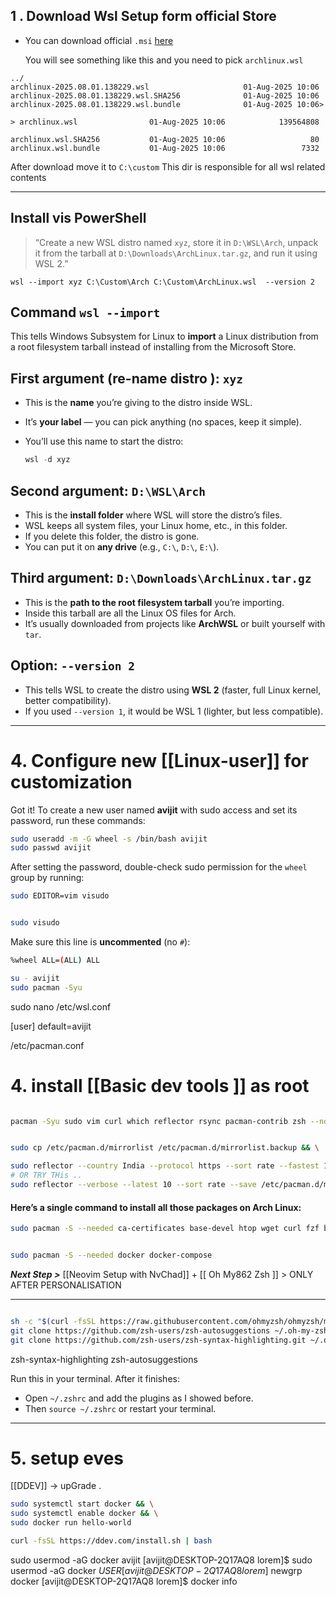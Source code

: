 ## 1 . Download Wsl Setup form official Store 

 -  You can download official  `.msi`  [here](https://geo.mirror.pkgbuild.com/wsl/latest/)
	
	You will see something like this and you need to pick  `archlinux.wsl`

 ```
../
archlinux-2025.08.01.138229.wsl                     01-Aug-2025 10:06
archlinux-2025.08.01.138229.wsl.SHA256              01-Aug-2025 10:06
archlinux-2025.08.01.138229.wsl.bundle              01-Aug-2025 10:06> 

> archlinux.wsl                01-Aug-2025 10:06            139564808

archlinux.wsl.SHA256           01-Aug-2025 10:06                   80
archlinux.wsl.bundle           01-Aug-2025 10:06                 7332
```

After download move it to `C:\custom` This dir is responsible for all wsl related contents

---
## Install vis PowerShell

> “Create a new WSL distro named `xyz`, store it in `D:\WSL\Arch`, unpack it from the tarball at `D:\Downloads\ArchLinux.tar.gz`, and run it using WSL 2.”

```
wsl --import xyz C:\Custom\Arch C:\Custom\ArchLinux.wsl  --version 2
```

## **Command** `wsl --import`  
This tells Windows Subsystem for Linux to **import** a Linux distribution from a root filesystem tarball instead of installing from the Microsoft Store.
## **First argument (re-name distro ): `xyz`**
- This is the **name** you’re giving to the distro inside WSL.
- It’s **your label** — you can pick anything (no spaces, keep it simple).
- You’ll use this name to start the distro:

    ```powershell
    wsl -d xyz
    ```
## **Second argument:** `D:\WSL\Arch`
- This is the **install folder** where WSL will store the distro’s files.
- WSL keeps all system files, your Linux home, etc., in this folder.
- If you delete this folder, the distro is gone.
- You can put it on **any drive** (e.g., `C:\`, `D:\`, `E:\`).
## **Third argument:** `D:\Downloads\ArchLinux.tar.gz`
- This is the **path to the root filesystem tarball** you’re importing.
- Inside this tarball are all the Linux OS files for Arch.
- It’s usually downloaded from projects like **ArchWSL** or built yourself with `tar`.
## **Option:** `--version 2`
- This tells WSL to create the distro using **WSL 2** (faster, full Linux kernel, better compatibility).
- If you used `--version 1`, it would be WSL 1 (lighter, but less compatible).

---
# 4. Configure new [[Linux-user]] for customization

Got it! To create a new user named **avijit** with sudo access and set its password, run these commands:

```bash
sudo useradd -m -G wheel -s /bin/bash avijit
sudo passwd avijit
```

After setting the password, double-check sudo permission for the `wheel` group by running:

```bash
sudo EDITOR=vim visudo


sudo visudo
```

Make sure this line is **uncommented** (no `#`):

```bash
%wheel ALL=(ALL) ALL
```

```bash
su - avijit
sudo pacman -Syu
```

sudo nano /etc/wsl.conf


[user]
default=avijit

/etc/pacman.conf




# 4. install [[Basic dev tools ]] as root


```bash

pacman -Syu sudo vim curl which reflector rsync pacman-contrib zsh --noconfirm

```

```bash

sudo cp /etc/pacman.d/mirrorlist /etc/pacman.d/mirrorlist.backup && \

sudo reflector --country India --protocol https --sort rate --fastest 10 --connection-timeout 10 --download-timeout 10 --save /etc/pacman.d/mirrorlist
# OR TRY THis ..
sudo reflector --verbose --latest 10 --sort rate --save /etc/pacman.d/mirrorlist


```

#### Here’s a single command to install all those packages on Arch Linux:

```bash
sudo pacman -S --needed ca-certificates base-devel htop wget curl fzf bat exa jq ripgrep tmux neovim unzip tree ncdu git zsh


sudo pacman -S --needed docker docker-compose

```

***Next Step >***   [[Neovim Setup with NvChad]] + [[ Oh My862 Zsh  ]] > ONLY AFTER PERSONALISATION

---

```bash

sh -c "$(curl -fsSL https://raw.githubusercontent.com/ohmyzsh/ohmyzsh/master/tools/install.sh)"
git clone https://github.com/zsh-users/zsh-autosuggestions ~/.oh-my-zsh/custom/plugins/zsh-autosuggestions
git clone https://github.com/zsh-users/zsh-syntax-highlighting.git ~/.oh-my-zsh/custom/plugins/zsh-syntax-highlighting

```

zsh-syntax-highlighting zsh-autosuggestions

Run this in your terminal. After it finishes:
- Open `~/.zshrc` and add the plugins as I showed before.
- Then `source ~/.zshrc` or restart your terminal.

---
# 5. setup eves
[[DDEV]] →  upGrade . 

```bash
sudo systemctl start docker && \
sudo systemctl enable docker && \
sudo docker run hello-world
```

```bash
curl -fsSL https://ddev.com/install.sh | bash
```


sudo usermod -aG docker avijit
[avijit@DESKTOP-2Q17AQ8 lorem]$ sudo usermod -aG docker $USER
[avijit@DESKTOP-2Q17AQ8 lorem]$ newgrp docker
[avijit@DESKTOP-2Q17AQ8 lorem]$ docker info